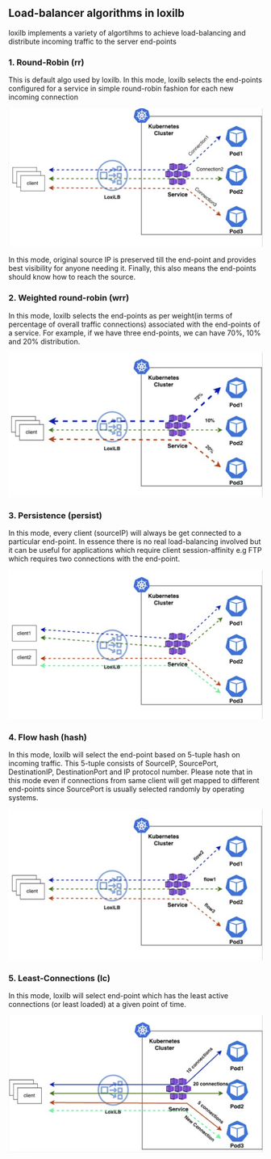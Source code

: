 ## Load-balancer algorithms in loxilb 

loxilb implements a variety of algortihms to achieve load-balancing and distribute incoming traffic to the server end-points 

### 1. Round-Robin (rr)

This is default algo used by loxilb. In this mode, loxilb selects the end-points configured for a service in simple round-robin fashion for each new incoming connection

![round](photos/rr.png)

In this mode, original source IP is preserved till the end-point and provides best visibility for anyone needing it. Finally, this also means the end-points should know how to reach the source.    

### 2. Weighted round-robin (wrr)

In this mode, loxilb selects the end-points as per weight(in terms of percentage of overall traffic connections) associated with the end-points of a service. For example, if we have three end-points, we can have 70%, 10% and 20% distribution.    

![weighted](photos/wrr.png)

### 3. Persistence (persist)  

In this mode, every client (sourceIP) will always be get connected to a particular end-point. In essence there is no real load-balancing involved but it can be useful for applications which require client session-affinity e.g FTP which requires two connections with the end-point.   

![persistent](photos/persist.png)

### 4. Flow hash (hash)

In this mode, loxilb will select the end-point based on 5-tuple hash on incoming traffic. This 5-tuple consists of SourceIP, SourcePort, DestinationIP, DestinationPort and IP protocol number. Please note that in this mode even if connections from same client will get mapped to different end-points since SourcePort is usually selected randomly by operating systems.   

![hash](photos/hash.png)

### 5. Least-Connections (lc)

In this mode, loxilb will select end-point which has the least active connections (or least loaded) at a given point of time.   

![lc](photos/lc.png)





